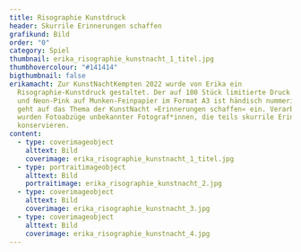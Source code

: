 ```yaml
---
title: Risographie Kunstdruck
header: Skurrile Erinnerungen schaffen
grafikund: Bild
order: "0"
category: Spiel
thumbnail: erika_risographie_kunstnacht_1_titel.jpg
thumbhovercolour: "#141414"
bigthumbnail: false
erikamacht: Zur KunstNachtKempten 2022 wurde von Erika ein
  Risographie-Kunstdruck gestaltet. Der auf 100 Stück limitierte Druck in Gold
  und Neon-Pink auf Munken-Feinpapier im Format A3 ist händisch nummeriert und
  geht auf das Thema der KunstNacht »Erinnerungen schaffen« ein. Verarbeitet
  wurden Fotoabzüge unbekannter Fotograf*innen, die teils skurrile Erinnerungen
  konservieren.
content:
  - type: coverimageobject
    alttext: Bild
    coverimage: erika_risographie_kunstnacht_1_titel.jpg
  - type: portraitimageobject
    alttext: Bild
    portraitimage: erika_risographie_kunstnacht_2.jpg
  - type: coverimageobject
    alttext: Bild
    coverimage: erika_risographie_kunstnacht_3.jpg
  - type: coverimageobject
    alttext: Bild
    coverimage: erika_risographie_kunstnacht_4.jpg
---
```

